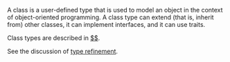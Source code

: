 A class is a user-defined type that is used to model an object in the context of object-oriented programming. A class type can
extend (that is, inherit from) other classes, it can implement interfaces, and it can use traits.

Class types are described in [$$](../classes/introduction.md).

See the discussion of [type refinement](type-refinement.md).
